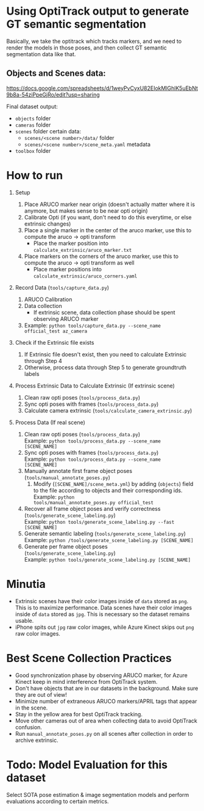 
# Using OptiTrack output to generate GT semantic segmentation

Basically, we take the optitrack which tracks markers, and we need to render the models in those poses, and then collect GT semantic segmentation data like that.

## Objects and Scenes data:
https://docs.google.com/spreadsheets/d/1weyPvCyxU82EIokMlGhlK5uEbNt9b8a-54ziPpeGjRo/edit?usp=sharing

Final dataset output:
 * `objects` folder
 * `cameras` folder
 * `scenes` folder certain data:
 	 * `scenes/<scene number>/data/` folder
 	 * `scenes/<scene number>/scene_meta.yaml` metadata
 * `toolbox` folder

# How to run
 1. Setup
	 1. Place ARUCO marker near origin (doesn't actually matter where it is anymore, but makes sense to be near opti origin)
	 2. Calibrate Opti (if you want, don't need to do this everytime, or else extrinsic changes)
	 3. Place a single marker in the center of the aruco marker, use this to compute the aruco -> opti transform
		 * Place the marker position into `calculate_extrinsic/aruco_marker.txt`
	 4. Place markers on the corners of the aruco marker, use this to compute the aruco -> opti transform as well
	 	 * Place marker positions into `calculate_extrinsic/aruco_corners.yaml`
 2. Record Data (`tools/capture_data.py`)
     1. ARUCO Calibration
	 2. Data collection
	 	 * If extrinsic scene, data collection phase should be spent observing ARUCO marker
	 3. Example: <code>python tools/capture_data.py --scene_name official_test az_camera</code>
		 
 3. Check if the Extrinsic file exists
	 1. If Extrinsic file doesn't exist, then you need to calculate Extrinsic through Step 4
	 2. Otherwise, process data through Step 5 to generate groundtruth labels
 4. Process Extrinsic Data to Calculate Extrinsic (If extrinsic scene)
	 1. Clean raw opti poses (`tools/process_data.py`) 
	 2. Sync opti poses with frames (`tools/process_data.py`)
	 3. Calculate camera extrinsic (`tools/calculate_camera_extrinsic.py`)
 5. Process Data (If real scene)
	 1. Clean raw opti poses (`tools/process_data.py`) <br>
	 Example: <code>python tools/process_data.py --scene_name [SCENE_NAME]</code>
	 2. Sync opti poses with frames (`tools/process_data.py`) <br>
	 Example: <code>python tools/process_data.py --scene_name [SCENE_NAME]</code>
	 3. Manually annotate first frame object poses (`tools/manual_annotate_poses.py`)
	 	 1. Modify (`[SCENE_NAME]/scene_meta.yml`) by adding (`objects`) field to the file according to objects and their corresponding ids.<br>
			Example: <code>python tools/manual_annotate_poses.py official_test</code>
	 4. Recover all frame object poses and verify correctness (`tools/generate_scene_labeling.py`) <br>
	 Example: <code>python tools/generate_scene_labeling.py --fast [SCENE_NAME]</code>
	 5. Generate semantic labeling (`tools/generate_scene_labeling.py`)<br>
	 Example: <code>python /tools/generate_scene_labeling.py [SCENE_NAME]</code>
	 6. Generate per frame object poses (`tools/generate_scene_labeling.py`)<br>
	 Example: <code>python tools/generate_scene_labeling.py [SCENE_NAME]</code>


# Minutia
 * Extrinsic scenes have their color images inside of `data` stored as `png`. This is to maximize performance. Data scenes have their color images inside of `data` stored as `jpg`. This is necessary so the dataset remains usable.
 * iPhone spits out `jpg` raw color images, while Azure Kinect skips out `png` raw color images.

# Best Scene Collection Practices
 * Good synchronization phase by observing ARUCO marker, for Azure Kinect keep in mind interference from OptiTrack system.
 * Don't have objects that are in our datasets in the background. Make sure they are out of view!
 * Minimize number of extraneous ARUCO markers/APRIL tags that appear in the scene.
 * Stay in the yellow area for best OptiTrack tracking.
 * Move other cameras out of area when collecting data to avoid OptiTrack confusion.
 * Run `manual_annotate_poses.py` on all scenes after collection in order to archive extrinsic.


# Todo: Model Evaluation for this dataset
Select SOTA pose estimation & image segmentation models and perform evaluations according to certain metrics.
